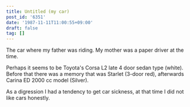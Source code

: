 ```yaml
---
title: Untitled (my car)
post_id: '6351'
date: '1987-11-11T11:00:55+09:00'
draft: false
tag: []
---
```


The car where my father was riding. My mother was a paper driver at the time.

Perhaps it seems to be Toyota's Corsa L2 late 4 door sedan type (white). Before that there was a memory that was Starlet (3-door red), afterwards Carina ED 2000 cc model (Silver).

As a digression I had a tendency to get car sickness, at that time I did not like cars honestly.